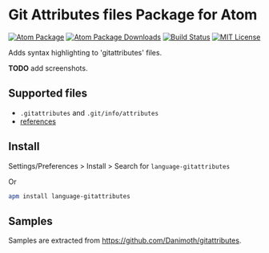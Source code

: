 # Git Attributes files Package for Atom

[![Atom Package](https://img.shields.io/apm/v/language-gitattributes.svg)](https://atom.io/packages/language-gitattributes)
[![Atom Package Downloads](https://img.shields.io/apm/dm/language-gitattributes.svg)](https://atom.io/packages/language-gitattributes)
[![Build Status](https://travis-ci.org/ldez/atom-language-gitattributes.svg?branch=master)](https://travis-ci.org/ldez/atom-language-gitattributes)
[![MIT License](http://img.shields.io/badge/license-MIT-blue.svg?style=flat)](https://github.com/ldez/atom-language-gitattributes/blob/master/LICENSE.md)

Adds syntax highlighting to 'gitattributes' files.

**TODO** add screenshots.


## Supported files

- `.gitattributes` and `.git/info/attributes`
- [references](https://git-scm.com/docs/gitattributes)


## Install

Settings/Preferences > Install > Search for `language-gitattributes`

Or

```bash
apm install language-gitattributes
```


## Samples

Samples are extracted from https://github.com/Danimoth/gitattributes.
